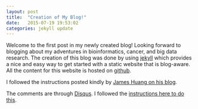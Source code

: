 ```yaml
---
layout: post
title:  "Creation of My Blog!"
date:   2015-07-19 19:53:02
categories: jekyll update
---
```


Welcome to the first post in my newly created blog! Looking forward to blogging about my adventures in bioinformatics, cancer, and big data research. The creation of this blog was done by using [jekyll](http://jekyllrb.com/) which provides a nice and easy way to get started with a static website that is blog-aware. All the content for this website is hosted on [github](https://github.com/tinyheero/tinyheero.github.io).

I followed the instructions posted kindly by [James Huang on his blog](http://growthalytics.com/programming/2015/07/19/setting-up-your-own-blog/).

The comments are through [Disqus](https://disqus.com/). I followed the [instructions here to do this](http://www.perfectlyrandom.org/2014/06/29/adding-disqus-to-your-jekyll-powered-github-pages/).
